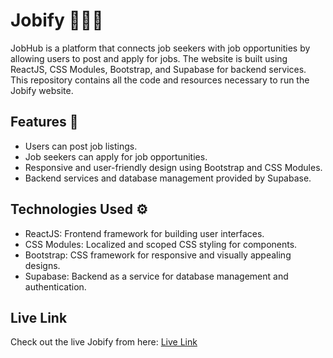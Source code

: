 # Jobify 🧑🏽‍💻

JobHub is a platform that connects job seekers with job opportunities by allowing users to post and apply for jobs. The website is built using ReactJS, CSS Modules, Bootstrap, and Supabase for backend services. This repository contains all the code and resources necessary to run the Jobify website.

## Features 🚀

- Users can post job listings.
- Job seekers can apply for job opportunities.
- Responsive and user-friendly design using Bootstrap and CSS Modules.
- Backend services and database management provided by Supabase.

## Technologies Used ⚙️

- ReactJS: Frontend framework for building user interfaces.
- CSS Modules: Localized and scoped CSS styling for components.
- Bootstrap: CSS framework for responsive and visually appealing designs.
- Supabase: Backend as a service for database management and authentication.

## Live Link

Check out the live Jobify from here: [Live Link](https://jobify-three-delta.vercel.app/)

